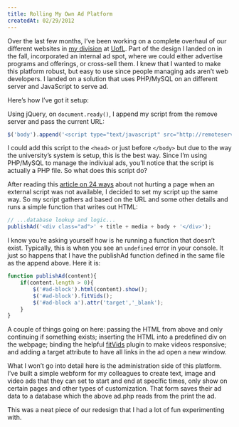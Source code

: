 ```yaml
---
title: Rolling My Own Ad Platform
createdAt: 02/29/2012
---
```

Over the last few months, I’ve been working on a complete overhaul of our different websites in [my division](http://louisville.edu/delphi) at [UofL](http://louisville.edu/). Part of the design I landed on in the fall, incorporated an internal ad spot, where we could either advertise programs and offerings, or cross-sell them. I knew that I wanted to make this platform robust, but easy to use since people managing ads aren’t web developers. I landed on a solution that uses PHP/MySQL on an different server and JavaScript to serve ad.

Here’s how I’ve got it setup:

Using jQuery, on `document.ready()`, I append my script from the remove server and pass the current URL:

```js
$('body').append('<script type="text/javascript" src="http://remoteserver.com/ad.php?js&u=' + location.href + '"></script>');
```

I could add this script to the `<head>` or just before `</body>` but due to the way the university’s system is setup, this is the best way. Since I’m using PHP/MySQL to manage the indiviual ads, you’ll notice that the script is actually a PHP file. So what does this script do?

After reading this [article on 24 ways](http://24ways.org/2011/defending-the-perimeter-against-web-widgets) about not hurting a page when an external script was not available, I decided to set my script up the same way. So my script gathers ad based on the URL and some other details and runs a simple function that writes out HTML:

```js
// ...database lookup and logic...
publishAd('<div class="ad">' + title + media + body + '</div>');
```

I know you’re asking yourself how is he running a function that doesn’t exist. Typically, this is when you see an `undefined` error in your console. It just so happens that I have the publishAd function defined in the same file as the append above. Here it is:

```js
function publishAd(content){
	if(content.length > 0){
		$('#ad-block').html(content).show();
		$('#ad-block').fitVids();
		$('#ad-block a').attr('target','_blank');
	}
}
```

A couple of things going on here: passing the HTML from above and only continuing if something exists; inserting the HTML into a predefined div on the webpage; binding the helpful [fitVids](http://fitvidsjs.com/) plugin to make videos responsive; and adding a target attribute to have all links in the ad open a new window.

What I won’t go into detail here is the administration side of this platform. I’ve built a simple webform for my colleagues to create text, image and video ads that they can set to start and end at specific times, only show on certain pages and other types of customization. That form saves their ad data to a database which the above ad.php reads from the print the ad.

This was a neat piece of our redesign that I had a lot of fun experimenting with.
